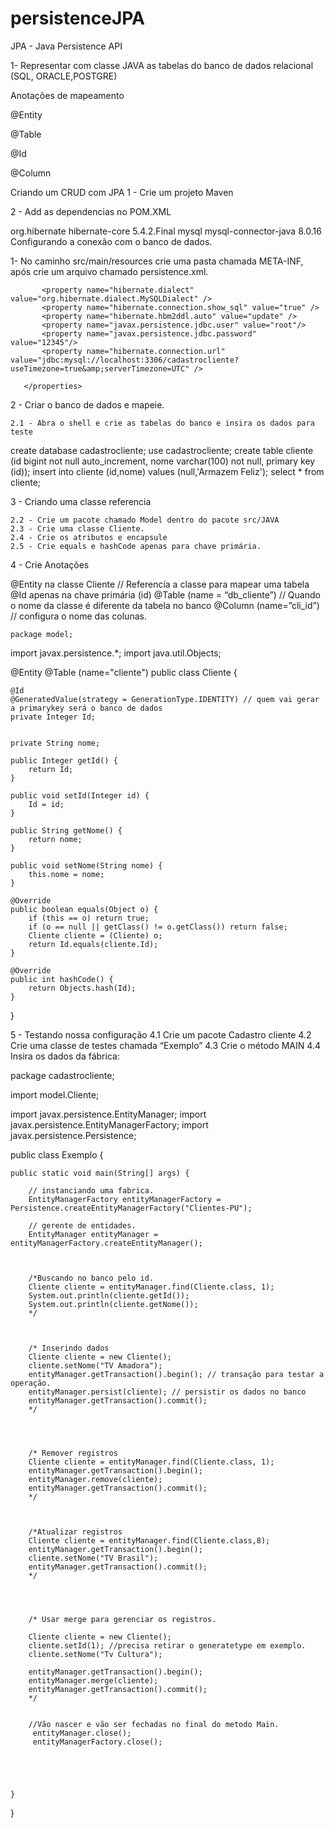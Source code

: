 # persistenceJPA
 
JPA - Java Persistence API

1- Representar com classe JAVA as tabelas do banco de dados relacional (SQL, ORACLE,POSTGRE)



Anotações de mapeamento


@Entity

@Table

@Id

@Column

Criando um CRUD com JPA
1 - Crie um projeto Maven

2 - Add as dependencias no POM.XML 

<dependencies>

<dependency>
   		<groupId> org.hibernate</groupId>
  		 <artifactId>hibernate-core</artifactId>
  		 <version>5.4.2.Final</version>
</dependency>

   <dependency>
 		  <groupId> mysql</groupId>
 		  <artifactId>mysql-connector-java</artifactId>
   <version>8.0.16</version>
   </dependency>


</dependencies>
Configurando a conexão com o banco de dados.

1- No caminho src/main/resources crie uma pasta chamada META-INF, após crie um arquivo chamado persistence.xml.

<?xml version="1.0" encoding="UTF-8"?>
<persistence version="1.0" xmlns="http://java.sun.com/xml/ns/persistence" xmlns:xsi="http://www.w3.org/2001/XMLSchema-instance"
            xsi:schemaLocation="http://java.sun.com/xml/ns/persistence http://java.sun.com/xml/ns/persistence/persistence_1_0.xsd">


   <persistence-unit name="Clientes-PU" transaction-type="RESOURCE_LOCAL">
       <properties>

           <property name="hibernate.dialect" value="org.hibernate.dialect.MySQLDialect" />
           <property name="hibernate.connection.show_sql" value="true" />
           <property name="hibernate.hbm2ddl.auto" value="update" />
           <property name="javax.persistence.jdbc.user" value="root"/>
           <property name="javax.persistence.jdbc.password" value="12345"/>
           <property name="hibernate.connection.url" value="jdbc:mysql://localhost:3306/cadastrocliente?useTimezone=true&amp;serverTimezone=UTC" />

       </properties>
   </persistence-unit>
</persistence>


















2 - Criar o banco de dados e mapeie.

	2.1 - Abra o shell e crie as tabelas do banco e insira os dados para teste
create database cadastrocliente;
use cadastrocliente;
create table cliente (id bigint not null auto_increment, nome varchar(100) not null, primary key (id));
insert into cliente (id,nome) values (null,'Armazem Feliz');
 select * from cliente;








3 - Criando uma classe referencia 

	2.2 - Crie um pacote chamado Model dentro do pacote src/JAVA
	2.3 - Crie uma classe Cliente.
	2.4 - Crie os atributos e encapsule
	2.5 - Crie equals e hashCode apenas para chave primária.

















4 - Crie Anotações

@Entity na classe Cliente // Referencía a classe para mapear uma tabela
@Id apenas na chave primária (id)
@Table (name = “db_cliente”) // Quando o nome da classe é diferente da tabela no banco
@Column (name=”cli_id”) // configura o nome das colunas.


	package model;

import javax.persistence.*;
import java.util.Objects;

@Entity
@Table (name="cliente")
public class Cliente {

    @Id
    @GeneratedValue(strategy = GenerationType.IDENTITY) // quem vai gerar a primarykey será o banco de dados
    private Integer Id;


    private String nome;

    public Integer getId() {
        return Id;
    }

    public void setId(Integer id) {
        Id = id;
    }

    public String getNome() {
        return nome;
    }

    public void setNome(String nome) {
        this.nome = nome;
    }

    @Override
    public boolean equals(Object o) {
        if (this == o) return true;
        if (o == null || getClass() != o.getClass()) return false;
        Cliente cliente = (Cliente) o;
        return Id.equals(cliente.Id);
    }

    @Override
    public int hashCode() {
        return Objects.hash(Id);
    }
}












5 - Testando nossa configuração
	4.1 Crie um pacote Cadastro cliente
	4.2 Crie uma classe de testes chamada “Exemplo”
	4.3 Crie o método MAIN
	4.4 Insira os dados da fábrica:

package cadastrocliente;

import model.Cliente;

import javax.persistence.EntityManager;
import javax.persistence.EntityManagerFactory;
import javax.persistence.Persistence;

public class Exemplo {

    public static void main(String[] args) {

        // instanciando uma fabrica.
        EntityManagerFactory entityManagerFactory = Persistence.createEntityManagerFactory("Clientes-PU");

        // gerente de entidades.
        EntityManager entityManager = entityManagerFactory.createEntityManager();



        /*Buscando no banco pelo id.
        Cliente cliente = entityManager.find(Cliente.class, 1);
        System.out.println(cliente.getId());
        System.out.println(cliente.getNome());
        */



        /* Inserindo dados
        Cliente cliente = new Cliente();
        cliente.setNome("TV Amadora");
        entityManager.getTransaction().begin(); // transação para testar a operação.
        entityManager.persist(cliente); // persistir os dados no banco
        entityManager.getTransaction().commit();
        */




        /* Remover registros
        Cliente cliente = entityManager.find(Cliente.class, 1);
        entityManager.getTransaction().begin();
        entityManager.remove(cliente);
        entityManager.getTransaction().commit();
        */



        /*Atualizar registros
        Cliente cliente = entityManager.find(Cliente.class,8);
        entityManager.getTransaction().begin();
        cliente.setNome("TV Brasil");
        entityManager.getTransaction().commit();
        */




        /* Usar merge para gerenciar os registros.

        Cliente cliente = new Cliente();
        cliente.setId(1); //precisa retirar o generatetype em exemplo.
        cliente.setNome("Tv Cultura");

        entityManager.getTransaction().begin();
        entityManager.merge(cliente);
        entityManager.getTransaction().commit();
        */


        //Vão nascer e vão ser fechadas no final do metodo Main.
         entityManager.close();
         entityManagerFactory.close();





    }
}









